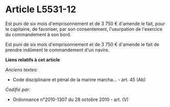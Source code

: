 # Article L5531-12

Est puni de six mois d'emprisonnement et de 3 750 € d'amende le fait, pour le capitaine, de favoriser, par son consentement,
l'usurpation de l'exercice du commandement à son bord.

Est puni de six mois d'emprisonnement et de 3 750 € d'amende le fait de prendre indûment le commandement d'un navire.

**Liens relatifs à cet article**

_Anciens textes_:

  - Code disciplinaire et pénal de la marine marcha... - art. 45 (Ab)

_Codifié par_:

  - Ordonnance n°2010-1307 du 28 octobre 2010 - art. (V)
